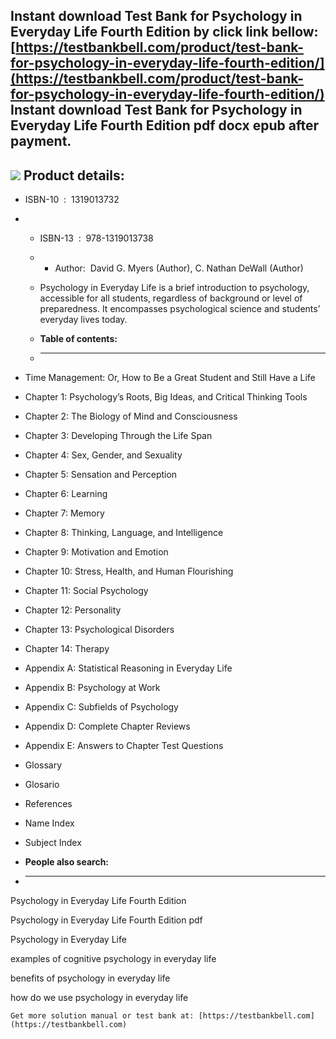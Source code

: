 Instant download **Test Bank for Psychology in Everyday Life Fourth Edition** by click link bellow:  
[https://testbankbell.com/product/test-bank-for-psychology-in-everyday-life-fourth-edition/](https://testbankbell.com/product/test-bank-for-psychology-in-everyday-life-fourth-edition/)  
**Instant download Test Bank for Psychology in Everyday Life Fourth Edition pdf docx epub after payment.**
----------------------------------------------------------------------------------------------------------


![](https://testbankbell.com/wp-content/uploads/2023/05/61qGS5g5DLL._SX258_BO1204203200_.jpg)
**Product details:**
--------------------


* ISBN-10 ‏ : ‎ 1319013732
* * ISBN-13 ‏ : ‎ 978-1319013738
  * * Author:  David G. Myers (Author), C. Nathan DeWall (Author)
   
  * Psychology in Everyday Life is a brief introduction to psychology, accessible for all students, regardless of background or level of preparedness. It encompasses psychological science and students’ everyday lives today.
  * **Table of contents:**
  * ----------------------
 
* Time Management: Or, How to Be a Great Student and Still Have a Life
* Chapter 1: Psychology’s Roots, Big Ideas, and Critical Thinking Tools
* Chapter 2: The Biology of Mind and Consciousness
* Chapter 3: Developing Through the Life Span
* Chapter 4: Sex, Gender, and Sexuality
* Chapter 5: Sensation and Perception
* Chapter 6: Learning
* Chapter 7: Memory
* Chapter 8: Thinking, Language, and Intelligence
* Chapter 9: Motivation and Emotion
* Chapter 10: Stress, Health, and Human Flourishing
* Chapter 11: Social Psychology
* Chapter 12: Personality
* Chapter 13: Psychological Disorders
* Chapter 14: Therapy
* Appendix A: Statistical Reasoning in Everyday Life
* Appendix B: Psychology at Work
* Appendix C: Subfields of Psychology
* Appendix D: Complete Chapter Reviews
* Appendix E: Answers to Chapter Test Questions
* Glossary
* Glosario
* References
* Name Index

* Subject Index
* **People also search:**
* -----------------------

Psychology in Everyday Life Fourth Edition

Psychology in Everyday Life Fourth Edition pdf

Psychology in Everyday Life

examples of cognitive psychology in everyday life

benefits of psychology in everyday life

how do we use psychology in everyday life


    Get more solution manual or test bank at: [https://testbankbell.com](https://testbankbell.com)
